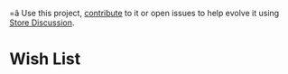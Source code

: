 =â Use this project, [contribute](https://github.com/vtex-apps/wish-list) to it or open issues to help evolve it using [Store Discussion](https://github.com/vtex-apps/store-discussion).
# Wish List